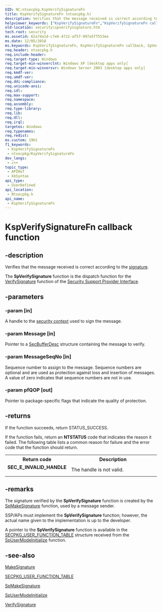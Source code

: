```yaml
---
UID: NC:ntsecpkg.KspVerifySignatureFn
title: KspVerifySignatureFn (ntsecpkg.h)
description: Verifies that the message received is correct according to the signature.
helpviewer_keywords: ["KspVerifySignatureFn","KspVerifySignatureFn callback","SpVerifySignature","SpVerifySignature callback function [Security]","_ssp_spverifysignature","ntsecpkg/SpVerifySignature","security.spverifysignature"]
old-location: security\spverifysignature.htm
tech.root: security
ms.assetid: 62a74a1d-c7e6-4722-af57-997a5ff553ee
ms.date: 12/05/2018
ms.keywords: KspVerifySignatureFn, KspVerifySignatureFn callback, SpVerifySignature, SpVerifySignature callback function [Security], _ssp_spverifysignature, ntsecpkg/SpVerifySignature, security.spverifysignature
req.header: ntsecpkg.h
req.include-header: 
req.target-type: Windows
req.target-min-winverclnt: Windows XP [desktop apps only]
req.target-min-winversvr: Windows Server 2003 [desktop apps only]
req.kmdf-ver: 
req.umdf-ver: 
req.ddi-compliance: 
req.unicode-ansi: 
req.idl: 
req.max-support: 
req.namespace: 
req.assembly: 
req.type-library: 
req.lib: 
req.dll: 
req.irql: 
targetos: Windows
req.typenames: 
req.redist: 
ms.custom: 19H1
f1_keywords:
 - KspVerifySignatureFn
 - ntsecpkg/KspVerifySignatureFn
dev_langs:
 - c++
topic_type:
 - APIRef
 - kbSyntax
api_type:
 - UserDefined
api_location:
 - Ntsecpkg.h
api_name:
 - KspVerifySignatureFn
---
```


# KspVerifySignatureFn callback function


## -description

Verifies that the message received is correct according to the <a href="/windows/desktop/SecGloss/d-gly">signature</a>.

The <b>SpVerifySignature</b> function is the dispatch function for the 
<a href="/windows/desktop/api/sspi/nf-sspi-verifysignature">VerifySignature</a> function of the 
<a href="/windows/desktop/SecAuthN/sspi">Security Support Provider Interface</a>.

## -parameters

### -param  [in]

A handle to the <a href="/windows/desktop/SecGloss/s-gly">security context</a> used to sign the message.

### -param Message [in]

Pointer to a 
<a href="/windows/desktop/api/sspi/ns-sspi-secbufferdesc">SecBufferDesc</a> structure containing the message to verify.

### -param MessageSeqNo [in]

Sequence number to assign to the message. Sequence numbers are optional and are used as protection against loss and insertion of messages. A value of zero indicates that sequence numbers are not in use.

### -param pfQOP [out]

Pointer to package-specific flags that indicate the quality of protection.

## -returns

If the function succeeds, return STATUS_SUCCESS.

If the function fails, return an <b>NTSTATUS</b> code that indicates the reason it failed. The following table lists a common reason for failure and the error code that the function should return.

<table>
<tr>
<th>Return code</th>
<th>Description</th>
</tr>
<tr>
<td width="40%">
<dl>
<dt><b>SEC_E_INVALID_HANDLE</b></dt>
</dl>
</td>
<td width="60%">
The handle is not valid.

</td>
</tr>
</table>

## -remarks

The signature verified by the <b>SpVerifySignature</b> function is created by the 
<a href="/windows/desktop/api/ntsecpkg/nc-ntsecpkg-kspmakesignaturefn">SpMakeSignature</a> function, used by a message sender.

SSP/APs must implement the <b>SpVerifySignature</b> function; however, the actual name given to the implementation is up to the developer.

A pointer to the <b>SpVerifySignature</b> function is available in the 
<a href="/windows/desktop/api/ntsecpkg/ns-ntsecpkg-secpkg_user_function_table">SECPKG_USER_FUNCTION_TABLE</a> structure received from the 
<a href="/windows/desktop/api/ntsecpkg/nc-ntsecpkg-spusermodeinitializefn">SpUserModeInitialize</a> function.

## -see-also

<a href="/windows/desktop/api/sspi/nf-sspi-makesignature">MakeSignature</a>



<a href="/windows/desktop/api/ntsecpkg/ns-ntsecpkg-secpkg_user_function_table">SECPKG_USER_FUNCTION_TABLE</a>



<a href="/windows/desktop/api/ntsecpkg/nc-ntsecpkg-kspmakesignaturefn">SpMakeSignature</a>



<a href="/windows/desktop/api/ntsecpkg/nc-ntsecpkg-spusermodeinitializefn">SpUserModeInitialize</a>



<a href="/windows/desktop/api/sspi/nf-sspi-verifysignature">VerifySignature</a>

